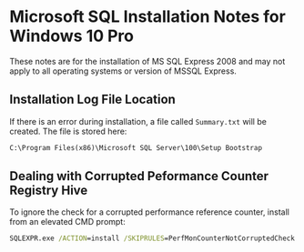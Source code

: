 # Microsoft SQL Installation Notes for Windows 10 Pro

These notes are for the installation of MS SQL Express 2008 and may not apply to all operating systems or version of MSSQL Express.

## Installation Log File Location

If there is an error during installation, a file called `Summary.txt` will be created.
The file is stored here:

```cmd
C:\Program Files(x86)\Microsoft SQL Server\100\Setup Bootstrap
```

## Dealing with Corrupted Peformance Counter Registry Hive

To ignore the check for a corrupted performance reference counter, install from an elevated CMD prompt:

```cmd
SQLEXPR.exe /ACTION=install /SKIPRULES=PerfMonCounterNotCorruptedCheck
```
